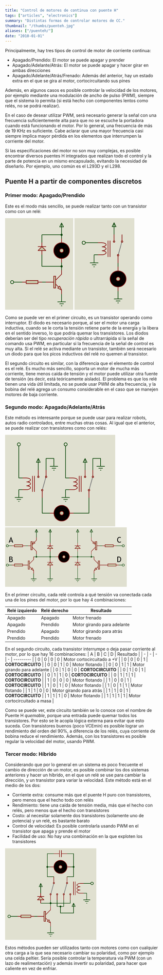 ```yaml
---
title: "Control de motores de continua con puente H"
tags: ["articles", "electronics"]
summary: "Distintas formas de controlar motores de CC."
thumbnail: "/thumbs/puenteh.jpg"
aliases: ["/puenteh/"]
date: "2010-01-01"
---
```


Principalmente, hay tres tipos de control de motor de corriente continua:

* Apagado/Prendido: El motor se puede apagar y prender
* Apagado/Adelante/Atrás: El motor se puede apagar y hacer girar en ambas direcciones
* Apagado/Adelante/Atrás/Frenado: Además del anterior, hay un estado extra en el que se gira al motor, cortocircuitando sus pines

Además, en algunos casos es posible controlar la velocidad de los motores, por ejemplo mediante una modulación de ancho de pulso (PWM), siempre que el sistema lo permita (si está hecho con componentes lentos como relés, no se podrá realizar).

En el caso de desear utilizar PWM, será necesario generar la señal con una frecuencia suficientemente alta para que no se escuche la portadora cuando está funcionando el motor. Por lo general, una frecuencia de más de 19 KHz es suficiente. Cabe aclarar que una mayor frecuencia casi siempre implica mayor pérdida en los elementos que interrumpen la corriente del motor.

Si las especificaciones del motor no son muy complejas, es posible encontrar diversos puentes H integrados que realizan todo el control y la parte de potencia en un mismo encapsulado, evitando la necesidad de diseñarlo. Por ejemplo, uno común es el L293D y el L298.

## Puente H a partir de componentes discretos
### Primer modo: Apagado/Prendido
Este es el modo más sencillo, se puede realizar tanto con un transistor como con un relé:

![Control apagado-prendido de motor con transistor](/images/ph1.png)
![Control apagado-prendido de motor con relé](/images/ph1_r.png)

Como se puede ver en el primer circuito, es un transistor operando como interruptor. El diodo es necesario porque, al ser el motor una carga inductiva, cuando se le corta la tensión retiene parte de la energía y la libera en el sentido inverso, lo que podría quemar los transistores. Los diodos deberían ser del tipo *recuperación rápida* o ultrarrápida si la señal de comando usa PWM, en particular si la frecuencia de la señal de control es muy alta. Si el relé se activa mediante un transistor, también será necesario un diodo para que los picos inductivos del relé no quemen al transistor.

El segundo circuito es similar, con la diferencia que el elemento de control es el relé. Es mucho más sencillo, soporta un motor de mucha más corriente, tiene menos caída de tensión y el motor puede utilizar otra fuente de tensión (es decir, está teóricamente aislado). El problema es que los relé tienen una vida útil limitada, no se puede usar PWM de alta frecuencia, y la bobina del relé agrega un consumo considerable en el caso que se manejen motores de baja corriente.

### Segundo modo: Apagado/Adelante/Atrás
Este método es interesante porque se puede usar para realizar robots, autos radio controlados, entre muchas otras cosas. Al igual que el anterior, se puede realizar con transistores como con relés:

![Control apagado-adelante-atrás con relés](/images/ph2.png)
![Control apagado-adelante-atrás con transistores](/images/ph2_t.png)

En el primer circuito, cada relé controla a qué tensión va conectada cada una de los pines del motor, por lo que hay 4 combinaciones:

| Relé izquierdo | Relé derecho | Resultado |
| - | - | - |
| Apagado | Apagado | Motor frenado |
| Apagado | Prendido | Motor girando para adelante |
| Prendido | Apagado | Motor girando para atrás |
| Prendido | Prendido | Motor frenado |

En el segundo circuito, cada transistor interrumpe o deja pasar corriente al motor, por lo que hay 16 combinaciones:
| A | B | C | D | Resultado |
| - | - | - | - | --------- |
| 0 | 0 | 0 | 0 | Motor cortocircuitado a +V |
| 0 | 0 | 0 | 1 | **CORTOCIRCUITO** |
| 0 | 0 | 1 | 0 | Motor flotando |
| 0 | 0 | 1 | 1 | Motor girando para adelante |
| 0 | 1 | 0 | 0 | **CORTOCIRCUITO** |
| 0 | 1 | 0 | 1 | **CORTOCIRCUITO** |
| 0 | 1 | 1 | 0 | **CORTOCIRCUITO** |
| 0 | 1 | 1 | 1 | **CORTOCIRCUITO** |
| 1 | 0 | 0 | 0 | Motor flotando |
| 1 | 0 | 0 | 1 | **CORTOCIRCUITO** |
| 1 | 0 | 1 | 0 | Motor flotando |
| 1 | 0 | 1 | 1 | Motor flotando |
| 1 | 1 | 0 | 0 | Motor girando para atrás |
| 1 | 1 | 0 | 1 | **CORTOCIRCUITO** |
| 1 | 1 | 1 | 0 | Motor flotando |
| 1 | 1 | 1 | 1 | Motor cortocircuitado a masa |

Como se puede ver, este circuito también se lo conoce con el nombre de Puente H *quemable*, porque una entrada puede quemar todos los transistores. Por esto se le acopla lógica externa para evitar que esto suceda. Con transistores buenos (poco VCEmin) es posible lograr un rendimiento del orden del 90%, a diferencia de los relés, cuya corriente de bobina reduce el rendimiento. Además, con los transistores es posible regular la velocidad del motor, usando PWM.

### Tercer modo: Híbrido
Considerando que por lo general en un sistema es poco frecuente el cambio de dirección de un motor, es posible combinar los dos sistemas anteriores y hacer un híbrido, en el que un relé se use para cambiar la dirección, y un transistor para variar la velocidad. Este método está en el medio de los dos:

* Corriente extra: consume más que el puente H puro con transistores, pero menos que el hecho todo con relés
* Rendimiento: tiene una caída de tensión media, más que el hecho con relés, pero menos que el hecho con transistores
* Costo: al necesitar solamente dos transistores (solamente uno de potencia) y un relé, es bastante barato
* Control de velocidad: Es posible controlarla usando PWM en el transistor que apaga y prende el motor
* Facilidad de uso: No hay una combinación en la que exploten los transistores

![Puente H híbrido con transistores y relés](/images/ph3.png)

Estos métodos pueden ser utilizados tanto con motores como con cualquier otra carga a la que sea necesario cambiar su polaridad, como por ejemplo una celda peltier. Sería posible controlar la temperatura via PWM (con un lazo de realimentación) y además invertir su polaridad, para hacer que caliente en vez de enfriar.
